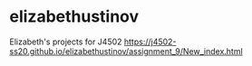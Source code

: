 # elizabethustinov
Elizabeth's projects for J4502
https://j4502-ss20.github.io/elizabethustinov/assignment_9/New_index.html
